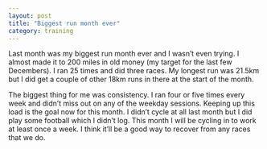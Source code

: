```yaml
---
layout: post
title: "Biggest run month ever"
category: training
---
```

Last month was my biggest run month ever and I wasn’t even trying. I almost made it to 200 miles in old money (my target for the last few Decembers). I ran 25 times and did three races. My longest run was 21.5km but I did get a couple of other 18km runs in there at the start of the month.

The biggest thing for me was consistency. I ran four or five times every week and didn’t miss out on any of the weekday sessions. Keeping up this load is the goal now for this month. I didn’t cycle at all last month but I did play some football which I didn’t log. This month I will be cycling in to work at least once a week. I think it’ll be a good way to recover from any races that we do.

